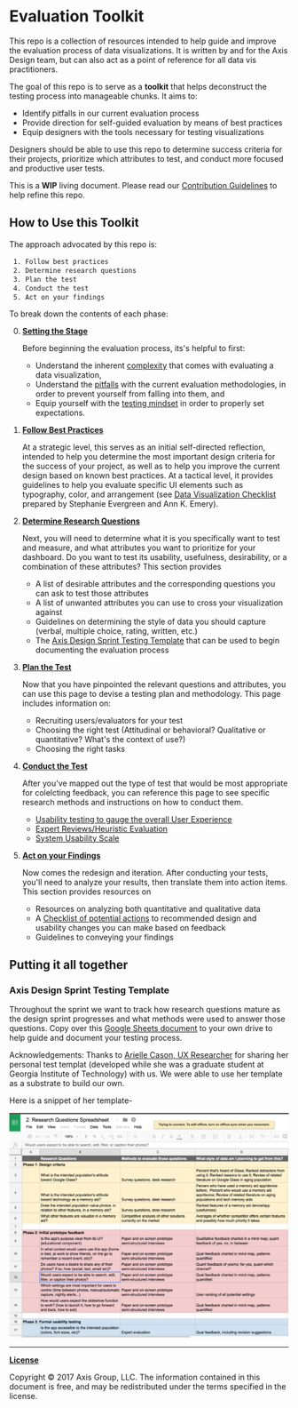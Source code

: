 # Evaluation Toolkit
This repo is a collection of resources intended to help guide and improve the evaluation process of data visualizations. It is written by and for the Axis Design team, but can also act as a point of reference for all data vis practitioners.

The goal of this repo is to serve as a **toolkit** that helps deconstruct the testing process into manageable chunks.
It aims to:
* Identify pitfalls in our current evaluation process
* Provide direction for self-guided evaluation by means of best practices
* Equip designers with the tools necessary for testing visualizations

Designers should be able to use this repo to determine success criteria for their projects, prioritize which attributes to test, and conduct more focused and productive user tests.

This is a **WIP** living document. Please read our [Contribution Guidelines](CONTRIBUTING.md) to help refine this repo.


## How to Use this Toolkit 

The approach advocated by this repo is:
 ```
  1. Follow best practices
  2. Determine research questions
  3. Plan the test
  4. Conduct the test
  5. Act on your findings
 ```  
To break down the contents of each phase:

0. [**Setting the Stage**](/0.Setting-the-Stage/)

   Before beginning the evaluation process, its's helpful to first: 
   * Understand the inherent [complexity](./0.Setting-the-Stage/Challenges.md) that comes with evaluating a data visualization,
   * Understand the [pitfalls](./0.Setting-the-Stage/Pitfalls.md) with the current evaluation methodologies, in order to prevent yourself from falling into them, and
   * Equip yourself with the [testing mindset](./0.Setting-the-Stage/TestingMindset.md) in order to properly set expectations.

1. [**Follow Best Practices**](/1.Follow-best-practices)

   At a strategic level, this serves as an initial self-directed reflection, intended to help you determine the most important design criteria for the success of your project, as well as to help you improve the current design based on known best practices. At a tactical level, it provides guidelines to help you evaluate specific UI elements such as typography, color, and arrangement (see [Data Visualization Checklist](/1.Follow-best-practices/DataVizChecklist-May2016.pdf) prepared by Stephanie Evergreen and Ann K. Emery).

2. [**Determine Research Questions**](/2.Determine-research-questions)

   Next, you will need to determine what it is you specifically want to test and measure, and what attributes you want to prioritize for your dashboard. Do you want to test its usability, usefulness, desirability, or a combination of these attributes? This section provides
   * A list of desirable attributes and the corresponding questions you can ask to test those attributes
   * A list of unwanted attributes you can use to cross your visualization against
   * Guidelines on determining the style of data you should capture (verbal, multiple choice, rating, written, etc.)
   * The [Axis Design Sprint Testing Template](https://docs.google.com/spreadsheets/d/1lfcPwG4gH-rQQhl5MuXgNevy8_hlJPvdx6_RiLT34qw/edit?usp=sharing) that can be used to begin documenting the evaluation process

3. [**Plan the Test**](/3.Plan-the-test)

   Now that you have pinpointed the relevant questions and attributes, you can use this page to devise a testing plan and methodology. This page includes information on:
   * Recruiting users/evaluators for your test
   * Choosing the right test (Attitudinal or behavioral? Qualitative or quantitative? What's the context of use?)
   * Choosing the right tasks 
   
4. [**Conduct the Test**](/4.Conduct-the-test)

   After you've mapped out the type of test that would be most appropriate for colelcting feedback, you can reference this page to see specific research methods and instructions on how to conduct them.
   * [Usability testing to gauge the overall User Experience](./Research-Methods/UsabilityTesting/README.md)
   * [Expert Reviews/Heuristic Evaluation](./Research-Methods/ExpertReview/README.md)
   * [System Usability Scale](./Research-Methods/SUS/README.md)
   
5. [**Act on your Findings**](/5.Act-on-your-findings)

   Now comes the redesign and iteration. After conducting your tests, you'll need to analyze your results, then translate them into action items. This section provides resources on 
   * Resources on analyzing both quantitative and qualitative data 
   * A [Checklist of potential actions](./5.Act-on-your-findings/Checklist-of-potential-actions.md) to recommended design and usability changes you can make based on feedback
   * Guidelines to conveying your findings

## Putting it all together

### Axis Design Sprint Testing Template

Throughout the sprint we want to track how research questions mature as the design sprint progresses and what methods were used to answer those questions. Copy over this [Google Sheets document](https://docs.google.com/spreadsheets/d/1lfcPwG4gH-rQQhl5MuXgNevy8_hlJPvdx6_RiLT34qw/edit#gid=0) to your own drive to help guide and document your testing process.

Acknowledgements: Thanks to [Arielle Cason, UX Researcher](http://ariellecason.com/) for sharing her personal test templat (developed while she was a graduate student at Georgia Institute of Technology) with us. We were able to use her template as a substrate to build our own.

Here is a snippet of her template-

![Testing Template](./Assets/images/Sample-Testing-Template.png)

****
**[License](LICENSE.md)**

Copyright © 2017 Axis Group, LLC. The information contained in this document is free, and may be redistributed under the terms specified in the license.

